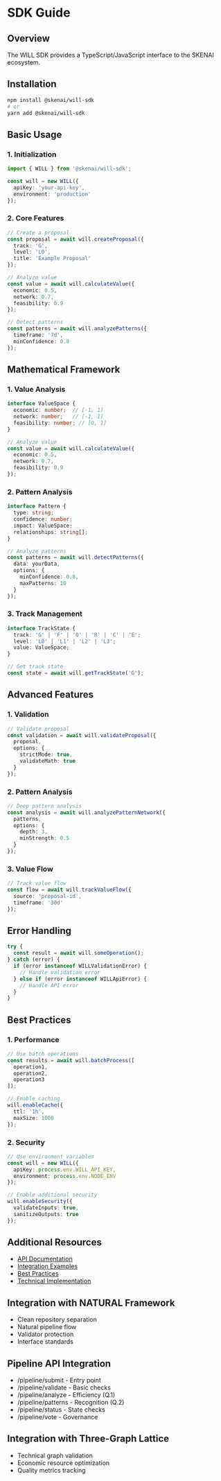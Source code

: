 # SDK Guide

## Overview
The WILL SDK provides a TypeScript/JavaScript interface to the SKENAI ecosystem.

## Installation

```bash
npm install @skenai/will-sdk
# or
yarn add @skenai/will-sdk
```

## Basic Usage

### 1. Initialization
```typescript
import { WILL } from '@skenai/will-sdk';

const will = new WILL({
  apiKey: 'your-api-key',
  environment: 'production'
});
```

### 2. Core Features
```typescript
// Create a proposal
const proposal = await will.createProposal({
  track: 'G',
  level: 'L0',
  title: 'Example Proposal'
});

// Analyze value
const value = await will.calculateValue({
  economic: 0.5,
  network: 0.7,
  feasibility: 0.9
});

// Detect patterns
const patterns = await will.analyzePatterns({
  timeframe: '7d',
  minConfidence: 0.8
});
```

## Mathematical Framework

### 1. Value Analysis
```typescript
interface ValueSpace {
  economic: number;  // [-1, 1]
  network: number;   // [-1, 1]
  feasibility: number; // [0, 1]
}

// Analyze value
const value = await will.calculateValue({
  economic: 0.5,
  network: 0.7,
  feasibility: 0.9
});
```

### 2. Pattern Analysis
```typescript
interface Pattern {
  type: string;
  confidence: number;
  impact: ValueSpace;
  relationships: string[];
}

// Analyze patterns
const patterns = await will.detectPatterns({
  data: yourData,
  options: {
    minConfidence: 0.8,
    maxPatterns: 10
  }
});
```

### 3. Track Management
```typescript
interface TrackState {
  track: 'G' | 'F' | 'O' | 'R' | 'C' | 'E';
  level: 'L0' | 'L1' | 'L2' | 'L3';
  value: ValueSpace;
}

// Get track state
const state = await will.getTrackState('G');
```

## Advanced Features

### 1. Validation
```typescript
// Validate proposal
const validation = await will.validateProposal({
  proposal,
  options: {
    strictMode: true,
    validateMath: true
  }
});
```

### 2. Pattern Analysis
```typescript
// Deep pattern analysis
const analysis = await will.analyzePatternNetwork({
  patterns,
  options: {
    depth: 3,
    minStrength: 0.5
  }
});
```

### 3. Value Flow
```typescript
// Track value flow
const flow = await will.trackValueFlow({
  source: 'proposal-id',
  timeframe: '30d'
});
```

## Error Handling

```typescript
try {
  const result = await will.someOperation();
} catch (error) {
  if (error instanceof WILLValidationError) {
    // Handle validation error
  } else if (error instanceof WILLApiError) {
    // Handle API error
  }
}
```

## Best Practices

### 1. Performance
```typescript
// Use batch operations
const results = await will.batchProcess([
  operation1,
  operation2,
  operation3
]);

// Enable caching
will.enableCache({
  ttl: '1h',
  maxSize: 1000
});
```

### 2. Security
```typescript
// Use environment variables
const will = new WILL({
  apiKey: process.env.WILL_API_KEY,
  environment: process.env.NODE_ENV
});

// Enable additional security
will.enableSecurity({
  validateInputs: true,
  sanitizeOutputs: true
});
```

## Additional Resources
- [API Documentation](API)
- [Integration Examples](Examples)
- [Best Practices](Best-Practices)
- [Technical Implementation](Technical-Implementation)


## Integration with NATURAL Framework
- Clean repository separation
- Natural pipeline flow
- Validator protection
- Interface standards

## Pipeline API Integration
- /pipeline/submit - Entry point
- /pipeline/validate - Basic checks
- /pipeline/analyze - Efficiency (Q.1)
- /pipeline/patterns - Recognition (Q.2)
- /pipeline/status - State checks
- /pipeline/vote - Governance

## Integration with Three-Graph Lattice
- Technical graph validation
- Economic resource optimization
- Quality metrics tracking
